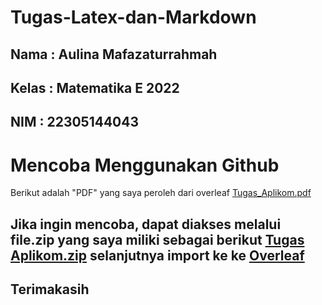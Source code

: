 # Tugas-Latex-dan-Markdown
## Nama  : Aulina Mafazaturrahmah
## Kelas  : Matematika E 2022
## NIM  : 22305144043

# Mencoba Menggunakan Github
Berikut adalah "PDF" yang saya peroleh dari overleaf [Tugas_Aplikom.pdf](https://github.com/AulinaMafaza/Tugas-Latex-dan-Markdown/files/13520752/Tugas_Aplikom.pdf)

## Jika ingin mencoba, dapat diakses melalui file.zip yang saya miliki sebagai berikut [Tugas Aplikom.zip](https://github.com/AulinaMafaza/Tugas-Latex-dan-Markdown/files/13520774/Tugas.Aplikom.zip) selanjutnya import ke ke [Overleaf](https://www.overleaf.com/project)

## Terimakasih
